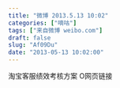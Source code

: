 ```yaml
---
title: "微博 2013.5.13 10:02"
categories: ["嘀咕"]
tags: ["来自微博 weibo.com"]
draft: false
slug: "Af09Du"
date: "2013-05-13 10:02:00"
---
```


<p>淘宝客服绩效考核方案 O网页链接 ​​​​</p>
